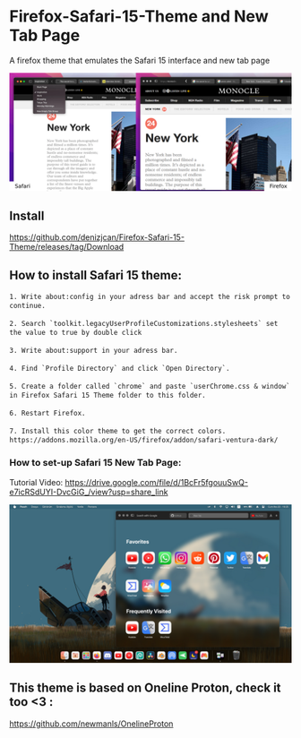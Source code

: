 #  Firefox-Safari-15-Theme and New Tab Page

A firefox theme that emulates the Safari 15 interface and new tab page

<picture>
  <img src="https://github.com/denizjcan/Firefox-Safari-15-Theme/blob/main/Resources/safari.png?raw=true">
</picture>


## Install
https://github.com/denizjcan/Firefox-Safari-15-Theme/releases/tag/Download

## How to install Safari 15 theme:

	1. Write about:config in your adress bar and accept the risk prompt to continue.
	 	
	2. Search `toolkit.legacyUserProfileCustomizations.stylesheets` set the value to true by double click
	
	3. Write about:support in your adress bar.
	
	4. Find `Profile Directory` and click `Open Directory`.
	
	5. Create a folder called `chrome` and paste `userChrome.css & window` in Firefox Safari 15 Theme folder to this folder.
	
	6. Restart Firefox.
	
	7. Install this color theme to get the correct colors.
	https://addons.mozilla.org/en-US/firefox/addon/safari-ventura-dark/
	

### How to set-up Safari 15 New Tab Page:

Tutorial Video:
https://drive.google.com/file/d/1BcFr5fgouuSwQ-e7icRSdUYI-DvcGiG_/view?usp=share_link

<picture>
  <img src="https://github.com/denizjcan/Firefox-Safari-15-Theme/blob/main/Resources/theme.png?raw=true">
</picture>
	


## This theme is based on Oneline Proton, check it too <3 :
https://github.com/newmanls/OnelineProton
